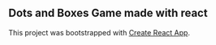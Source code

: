 ## Dots and Boxes Game made with react


This project was bootstrapped with [Create React App](https://github.com/facebookincubator/create-react-app).
